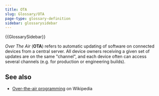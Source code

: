 ```yaml
---
title: OTA
slug: Glossary/OTA
page-type: glossary-definition
sidebar: glossarysidebar
---
```


{{GlossarySidebar}}

_Over The Air_ (**OTA**) refers to automatic updating of software on connected devices from a central server. All device owners receiving a given set of updates are on the same "channel", and each device often can access several channels (e.g. for production or engineering builds).

## See also

- [Over-the-air programming](https://en.wikipedia.org/wiki/Over-the-air_programming) on Wikipedia
